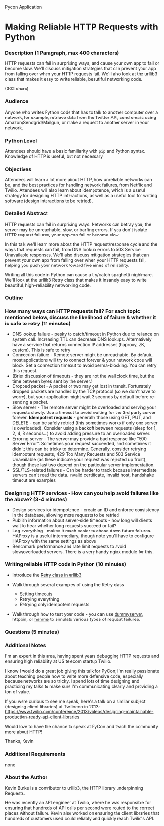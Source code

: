 Pycon Application
# Making Reliable HTTP Requests with Python

### Description (1 Paragraph, max 400 characters)

HTTP requests can fail in surprising ways, and cause your own app to fail or become slow. We'll discuss mitigation strategies that can prevent your app from falling over when your HTTP requests fail. We'll also look at the urllib3 class that makes it easy to write reliable, beautiful networking code.

(302 chars)

### Audience

Anyone who writes Python code that has to talk to another computer over a network, for example, retrieve data from the Twitter API, send emails using Amazon/Sendgrid/Mailgun, or make a request to another server in your network.

### Python Level

Attendees should have a basic familiarity with `pip` and Python syntax. Knowledge of HTTP is useful, but not necessary

### Objectives

Attendees will learn a lot more about HTTP, how unreliable networks can be, and the best practices for handling network failures, from Netflix and Twilio. Attendees will also learn about idempotence, which is a useful strategy for designing HTTP interactions, as well as a useful tool for writing software (design interactions to be retried).

### Detailed Abstract

HTTP requests can fail in surprising ways. Networks can betray you; the server may be unreachable, slow, or barfing errors. If you don't isolate HTTP request failures, your app can fail or become slow.

In this talk we'll learn more about the HTTP request/response cycle and the ways that requests can fail, from DNS lookup errors to 503 Service Unavailable responses. We'll also discuss mitigation strategies that can prevent your own app from falling over when your HTTP requests fail, helping you push your network toward five nines of reliability.

Writing all this code in Python can cause a try/catch spaghetti nightmare. We'll look at the urllib3 Retry class that makes it insanely easy to write beautiful, high-reliability networking code.

### Outline

### How many ways can HTTP requests fail? For each topic mentioned below, discuss the likelihood of failure & whether it is safe to retry (11 minutes)

*   DNS lookup failure - pesky to catch/timeout in Python due to reliance on system call. Increasing TTL can decrease DNS lookups. Alternatively have a service that returns connection IP addresses (haproxy, ZK, custom). This is safe to retry
*   Connection failure - Remote server might be unreachable. By default, most applications will try to connect forever & your network code will block. Set a connection timeout to avoid perma-blocking. You can retry this request.
*   (Brief discussion of timeouts - they are not the wall clock time, but the time between bytes sent by the server.)
*   Dropped packet - A packet or two may get lost in transit. Fortunately dropped packets are handled by the TCP protocol (so we don't have to worry), but your application might wait 3 seconds by default before re-sending a packet.
*   Slow server - The remote server might be overloaded and serving your requests slowly.  Use a timeout to avoid waiting for the 3rd party server forever. **Idempotent requests** - generally those using GET, PUT, and DELETE - can be safely retried (this sometimes works if only one server is overloaded). Consider using a backoff between requests (sleep for 1, 2, 4, 8 seconds...) to avoid adding pressure to an overloaded server.
*   Erroring server - The server may provide a bad response like "500 Server Error". Sometimes your request succeeded, and sometimes it didn't; this can be tricky to determine. Generally, consider retrying idempotent requests, 429 Too Many Requests and 503 Service Unavailable (as these indicate your request was rejected up front), though these last two depend on the particular server implementation.
*   SSL/TLS-related failures - Can be harder to track because intermediate servers can't read the data. Invalid certificate, invalid host, handshake timeout are examples

### Designing HTTP services - How can you help avoid failures like the above? (3-4 minutes)

*   Design services for idempotence - create an ID and enforce consistency in the database, allowing more requests to be retried
*   Publish information about server-side timeouts - how long will clients wait to hear whether long requests succeed or fail?
*   Log everything - makes it much easier to chase down future failures. HAProxy is a useful intermediary, though note you'll have to configure HAProxy with the same settings as above
*   Benchmark performance and rate limit requests to avoid slow/overloaded servers. There is a very handy nginx module for this.

###  Writing reliable HTTP code in Python (10 minutes)

*   Introduce the [Retry class in urllib3][retry]
*   Walk through several examples of using the Retry class

    *   Setting timeouts
    *   Retrying everything
    *   Retrying only idempotent requests

*   Walk through how to test your code - you can use [dummyserver][dummy], httpbin, or [hamms](github.com/kevinburke/hamms) to simulate various types of request failures.

[dummy]: https://github.com/shazow/urllib3/blob/master/dummyserver/server.py

[retry]: https://urllib3.readthedocs.org/en/latest/helpers.html#module-urllib3.util.retry

### Questions (5 minutes)

### Additional Notes

I'm an expert in this area, having spent years debugging HTTP requests and ensuring high reliability at US telecom startup Twilio.

I know I would do a great job giving this talk for PyCon; I'm really passionate about teaching people how to write more defensive code, especially because networks are so tricky. I spend lots of time designing and practicing my talks to make sure I'm communicating clearly and providing a ton of value.

If you were curious to see me speak, here's a talk on a similar subject (designing client libraries) at Twiliocon in 2013: https://www.twilio.com/conference/2013/videos/designing-maintainable-production-ready-api-client-libraries

Would love to have the chance to speak at PyCon and teach the community more about HTTP!

Thanks,
Kevin

### Additional Requirements

none

### About the Author

Kevin Burke is a contributor to urllib3, the HTTP library underpinning Requests.

He was recently an API engineer at Twilio, where he was responsible for ensuring that hundreds of API calls per second were routed to the correct places without failure. Kevin also worked on ensuring the client libraries that hundreds of customers used could reliably and quickly reach Twilio's API.
